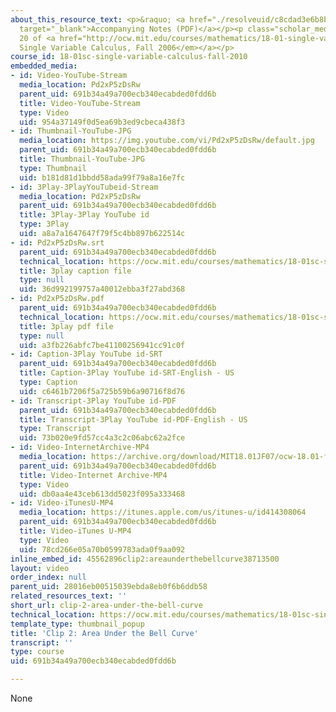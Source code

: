 ```yaml
---
about_this_resource_text: <p>&raquo; <a href="./resolveuid/c8cdad3e6b8b128d19f54b884372a8e2"
  target="_blank">Accompanying Notes (PDF)</a></p><p class="scholar_medsm">From Lecture
  20 of <a href="http://ocw.mit.edu/courses/mathematics/18-01-single-variable-calculus-fall-2006/video-lectures/"><em>18.01
  Single Variable Calculus, Fall 2006</em></a></p>
course_id: 18-01sc-single-variable-calculus-fall-2010
embedded_media:
- id: Video-YouTube-Stream
  media_location: Pd2xP5zDsRw
  parent_uid: 691b34a49a700ecb340ecabded0fdd6b
  title: Video-YouTube-Stream
  type: Video
  uid: 954a37149f0d5ea69b3ed9cbeca438f3
- id: Thumbnail-YouTube-JPG
  media_location: https://img.youtube.com/vi/Pd2xP5zDsRw/default.jpg
  parent_uid: 691b34a49a700ecb340ecabded0fdd6b
  title: Thumbnail-YouTube-JPG
  type: Thumbnail
  uid: b181d81d1bbdd58ada99f79a8a16e7fc
- id: 3Play-3PlayYouTubeid-Stream
  media_location: Pd2xP5zDsRw
  parent_uid: 691b34a49a700ecb340ecabded0fdd6b
  title: 3Play-3Play YouTube id
  type: 3Play
  uid: a8a7a1647647f79f5c4bb897b622514c
- id: Pd2xP5zDsRw.srt
  parent_uid: 691b34a49a700ecb340ecabded0fdd6b
  technical_location: https://ocw.mit.edu/courses/mathematics/18-01sc-single-variable-calculus-fall-2010/unit-3-the-definite-integral-and-its-applications/part-b-second-fundamental-theorem-areas-volumes/session-53-new-functions-from-old/clip-2-area-under-the-bell-curve/Pd2xP5zDsRw.srt
  title: 3play caption file
  type: null
  uid: 36d992199757a40012ebba3f27abd368
- id: Pd2xP5zDsRw.pdf
  parent_uid: 691b34a49a700ecb340ecabded0fdd6b
  technical_location: https://ocw.mit.edu/courses/mathematics/18-01sc-single-variable-calculus-fall-2010/unit-3-the-definite-integral-and-its-applications/part-b-second-fundamental-theorem-areas-volumes/session-53-new-functions-from-old/clip-2-area-under-the-bell-curve/Pd2xP5zDsRw.pdf
  title: 3play pdf file
  type: null
  uid: a3fb226abfc7be41100256941cc91c0f
- id: Caption-3Play YouTube id-SRT
  parent_uid: 691b34a49a700ecb340ecabded0fdd6b
  title: Caption-3Play YouTube id-SRT-English - US
  type: Caption
  uid: c6461b7206f5a725b59b6a90716f8d76
- id: Transcript-3Play YouTube id-PDF
  parent_uid: 691b34a49a700ecb340ecabded0fdd6b
  title: Transcript-3Play YouTube id-PDF-English - US
  type: Transcript
  uid: 73b020e9fd57cc4a3c2c06abc62a2fce
- id: Video-InternetArchive-MP4
  media_location: https://archive.org/download/MIT18.01JF07/ocw-18.01-f07-lec20_300k.mp4
  parent_uid: 691b34a49a700ecb340ecabded0fdd6b
  title: Video-Internet Archive-MP4
  type: Video
  uid: db0aa4e43ceb613dd5023f095a333468
- id: Video-iTunesU-MP4
  media_location: https://itunes.apple.com/us/itunes-u/id414308064
  parent_uid: 691b34a49a700ecb340ecabded0fdd6b
  title: Video-iTunes U-MP4
  type: Video
  uid: 78cd266e05a70b0599783ada0f9aa092
inline_embed_id: 45562896clip2:areaunderthebellcurve38713500
layout: video
order_index: null
parent_uid: 28016eb00515039ebda8eb0f6b6ddb58
related_resources_text: ''
short_url: clip-2-area-under-the-bell-curve
technical_location: https://ocw.mit.edu/courses/mathematics/18-01sc-single-variable-calculus-fall-2010/unit-3-the-definite-integral-and-its-applications/part-b-second-fundamental-theorem-areas-volumes/session-53-new-functions-from-old/clip-2-area-under-the-bell-curve
template_type: thumbnail_popup
title: 'Clip 2: Area Under the Bell Curve'
transcript: ''
type: course
uid: 691b34a49a700ecb340ecabded0fdd6b

---
```

None